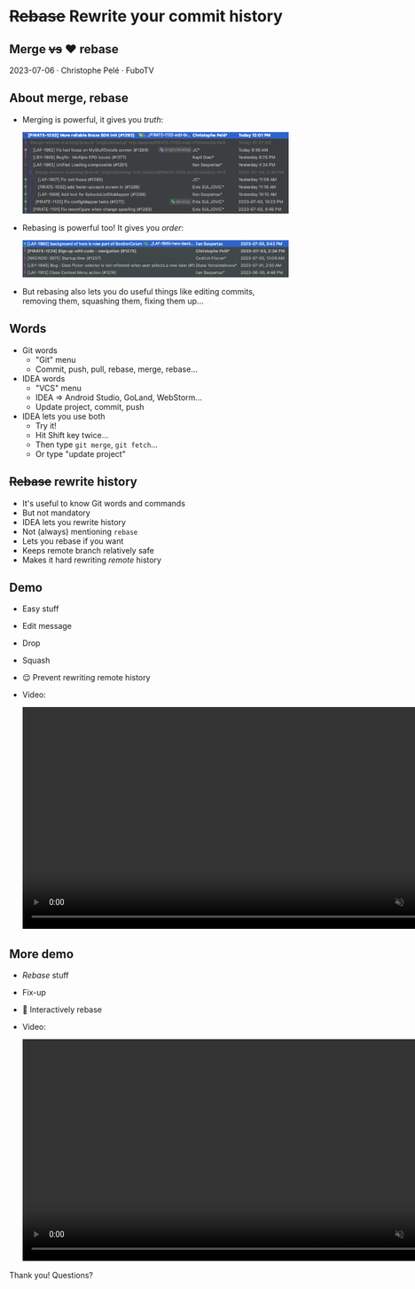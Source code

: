 # ~~Rebase~~ Rewrite your commit history

## Merge ~~vs~~ ❤️ rebase

2023-07-06 · Christophe Pelé · FuboTV

## About merge, rebase

- Merging is powerful, it gives you *truth*:
  
    ![Pasted image 20230706143546](Pasted%20image%2020230706143546.png)
    
- Rebasing is powerful too! It gives you *order*:
  
    ![Pasted image 20230706143844](Pasted%20image%2020230706143844.png)
    
- But rebasing also lets you do useful things like editing commits, removing them, squashing them, fixing them up...

## Words

- Git words
    - "Git" menu
    - Commit, push, pull, rebase, merge, rebase...
- IDEA words
    - "VCS" menu
    - IDEA ⇒ Android Studio, GoLand, WebStorm...
    - Update project, commit, push
- IDEA lets you use both
    - Try it!
    - Hit Shift key twice...
    - Then type `git merge`, `git fetch`...
    - Or type "update project"

## ~~Rebase~~ rewrite history

- It's useful to know Git words and commands
- But not mandatory
- IDEA lets you rewrite history
- Not (always) mentioning `rebase`
- Lets you rebase if you want
- Keeps remote branch relatively safe
- Makes it hard rewriting *remote* history

## Demo

- Easy stuff
- Edit message
- Drop
- Squash
- 😌 Prevent rewriting remote history

- Video:
  
    <video muted controls src="Pasted%20image%2020230706153727.mp4" style="width:800px" />

## More demo

- *Rebase* stuff
- Fix-up
- 🤩 Interactively rebase
  
- Video:
  
    <video muted controls src="Pasted%20image%2020230706155629.mp4" style="width:800px" />
  
Thank you! Questions?